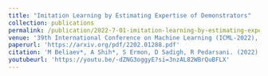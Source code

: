 ```yaml
---
title: "Imitation Learning by Estimating Expertise of Demonstrators"
collection: publications
permalink: /publication/2022-7-01-imitation-learning-by-estimating-expertise-of-demonstrators
venue: '39th International Conference on Machine Learning (ICML-2022), Baltimore, Maryland, USA, July 2022'
paperurl: 'https://arxiv.org/pdf/2202.01288.pdf'
citation: 'M Beliaev*, A Shih*, S Ermon, D Sadigh, R Pedarsani. (2022). &quot;Imitation Learning by Estimating Expertise of Demonstrators.&quot; <i>39th International Conference on Machine Learning (ICML-2022), Baltimore, Maryland, USA, July 2022</i>. doi:arXiv:2202.01288.'
youtubeurl: 'https://youtu.be/-dZNG3oggyE?si=3nzAL82WBrQuBFLX'
---
```

